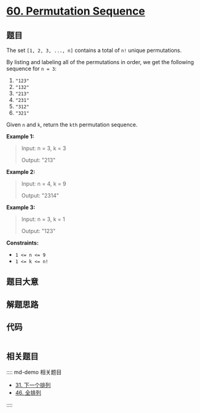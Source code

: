 # [60. Permutation Sequence](https://leetcode.com/problems/permutation-sequence)

## 题目

The set `[1, 2, 3, ..., n]` contains a total of `n!` unique permutations.

By listing and labeling all of the permutations in order, we get the following
sequence for `n = 3`:

  1. `"123"`
  2. `"132"`
  3. `"213"`
  4. `"231"`
  5. `"312"`
  6. `"321"`

Given `n` and `k`, return the `kth` permutation sequence.



**Example 1:**

> Input: n = 3, k = 3
> 
> Output: "213"

**Example 2:**

> Input: n = 4, k = 9
> 
> Output: "2314"

**Example 3:**

> Input: n = 3, k = 1
> 
> Output: "123"

**Constraints:**

  * `1 <= n <= 9`
  * `1 <= k <= n!`


## 题目大意

## 解题思路

## 代码

```javascript

```

## 相关题目

:::: md-demo 相关题目
- [31. 下一个排列](https://leetcode.com/problems/next-permutation)
- [46. 全排列](https://leetcode.com/problems/permutations)

::::
